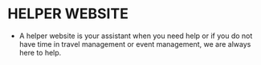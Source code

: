 # HELPER WEBSITE

- A helper website is your assistant when you need help or if you do not have time in travel management or event management, we are always here to help.
 
 



